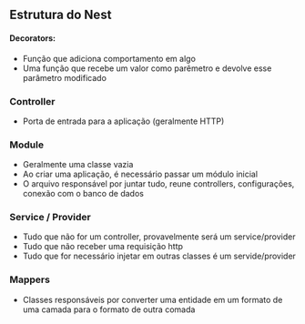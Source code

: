 ## Estrutura do Nest

#### Decorators:

- Função que adiciona comportamento em algo
- Uma função que recebe um valor como parêmetro e devolve esse parâmetro modificado

### Controller
- Porta de entrada para a aplicação (geralmente HTTP)

### Module
- Geralmente uma classe vazia
- Ao criar uma aplicação, é necessário passar um módulo inicial
- O arquivo responsável por juntar tudo, reune controllers, configurações, conexão com o banco de dados

### Service / Provider
- Tudo que não for um controller, provavelmente será um service/provider
- Tudo que não receber uma requisição http
- Tudo que for necessário injetar em outras classes é um servide/provider

### Mappers
- Classes responsáveis por converter uma entidade em um formato de uma camada para o formato de outra comada